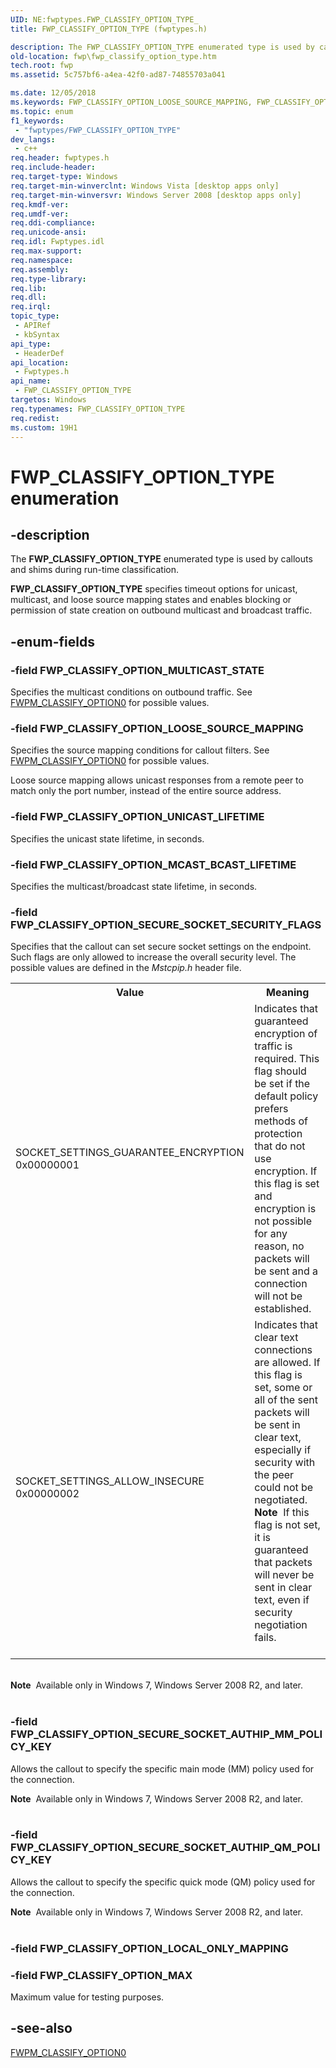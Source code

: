 ```yaml
---
UID: NE:fwptypes.FWP_CLASSIFY_OPTION_TYPE_
title: FWP_CLASSIFY_OPTION_TYPE (fwptypes.h)

description: The FWP_CLASSIFY_OPTION_TYPE enumerated type is used by callouts and shims during run-time classification.FWP_CLASSIFY_OPTION_TYPE specifies timeout options for unicast, multicast, and loose source mapping states and enables blocking or permission of state creation on outbound multicast and broadcast traffic.
old-location: fwp\fwp_classify_option_type.htm
tech.root: fwp
ms.assetid: 5c757bf6-a4ea-42f0-ad87-74855703a041

ms.date: 12/05/2018
ms.keywords: FWP_CLASSIFY_OPTION_LOOSE_SOURCE_MAPPING, FWP_CLASSIFY_OPTION_MAX, FWP_CLASSIFY_OPTION_MCAST_BCAST_LIFETIME, FWP_CLASSIFY_OPTION_MULTICAST_STATE, FWP_CLASSIFY_OPTION_SECURE_SOCKET_AUTHIP_MM_POLICY_KEY, FWP_CLASSIFY_OPTION_SECURE_SOCKET_AUTHIP_QM_POLICY_KEY, FWP_CLASSIFY_OPTION_SECURE_SOCKET_SECURITY_FLAGS, FWP_CLASSIFY_OPTION_TYPE, FWP_CLASSIFY_OPTION_TYPE enumeration [Filtering], FWP_CLASSIFY_OPTION_UNICAST_LIFETIME, fwp.fwp_classify_option_type, fwptypes/FWP_CLASSIFY_OPTION_LOOSE_SOURCE_MAPPING, fwptypes/FWP_CLASSIFY_OPTION_MAX, fwptypes/FWP_CLASSIFY_OPTION_MCAST_BCAST_LIFETIME, fwptypes/FWP_CLASSIFY_OPTION_MULTICAST_STATE, fwptypes/FWP_CLASSIFY_OPTION_SECURE_SOCKET_AUTHIP_MM_POLICY_KEY, fwptypes/FWP_CLASSIFY_OPTION_SECURE_SOCKET_AUTHIP_QM_POLICY_KEY, fwptypes/FWP_CLASSIFY_OPTION_SECURE_SOCKET_SECURITY_FLAGS, fwptypes/FWP_CLASSIFY_OPTION_TYPE, fwptypes/FWP_CLASSIFY_OPTION_UNICAST_LIFETIME
ms.topic: enum
f1_keywords: 
 - "fwptypes/FWP_CLASSIFY_OPTION_TYPE"
dev_langs:
 - c++
req.header: fwptypes.h
req.include-header: 
req.target-type: Windows
req.target-min-winverclnt: Windows Vista [desktop apps only]
req.target-min-winversvr: Windows Server 2008 [desktop apps only]
req.kmdf-ver: 
req.umdf-ver: 
req.ddi-compliance: 
req.unicode-ansi: 
req.idl: Fwptypes.idl
req.max-support: 
req.namespace: 
req.assembly: 
req.type-library: 
req.lib: 
req.dll: 
req.irql: 
topic_type:
 - APIRef
 - kbSyntax
api_type:
 - HeaderDef
api_location:
 - Fwptypes.h
api_name:
 - FWP_CLASSIFY_OPTION_TYPE
targetos: Windows
req.typenames: FWP_CLASSIFY_OPTION_TYPE
req.redist: 
ms.custom: 19H1
---
```


# FWP_CLASSIFY_OPTION_TYPE enumeration


## -description


The <b>FWP_CLASSIFY_OPTION_TYPE</b> enumerated type is used by callouts and shims during run-time classification.

<b>FWP_CLASSIFY_OPTION_TYPE</b> specifies timeout options for unicast, multicast, and loose source mapping states and enables blocking or permission of state creation on outbound multicast and broadcast traffic.


## -enum-fields




### -field FWP_CLASSIFY_OPTION_MULTICAST_STATE

Specifies the multicast conditions on outbound traffic. See <a href="https://docs.microsoft.com/windows/desktop/api/fwpmtypes/ns-fwpmtypes-fwpm_classify_option0_">FWPM_CLASSIFY_OPTION0</a> for possible values.


### -field FWP_CLASSIFY_OPTION_LOOSE_SOURCE_MAPPING

Specifies the source mapping conditions for callout filters. See <a href="https://docs.microsoft.com/windows/desktop/api/fwpmtypes/ns-fwpmtypes-fwpm_classify_option0_">FWPM_CLASSIFY_OPTION0</a> for possible values.

 Loose source mapping allows unicast responses from a remote peer to match only the port number, instead of the entire source address.


### -field FWP_CLASSIFY_OPTION_UNICAST_LIFETIME

Specifies the unicast state lifetime, in seconds.


### -field FWP_CLASSIFY_OPTION_MCAST_BCAST_LIFETIME

Specifies the multicast/broadcast state lifetime, in seconds.


### -field FWP_CLASSIFY_OPTION_SECURE_SOCKET_SECURITY_FLAGS

Specifies that the callout can set secure socket settings on the endpoint.    Such flags are only allowed to increase the overall security level. The possible values are defined in the <i>Mstcpip.h</i> header file.

<table>
<tr>
<th>Value</th>
<th>Meaning</th>
</tr>
<tr>
<td>SOCKET_SETTINGS_GUARANTEE_ENCRYPTION 0x00000001 </td>
<td>Indicates that guaranteed encryption of traffic is required.  This flag should be set if the default policy prefers methods of protection that do not use encryption. If this flag is set and encryption is not possible for any reason, no packets will be sent and a connection will not be established.</td>
</tr>
<tr>
<td>SOCKET_SETTINGS_ALLOW_INSECURE 0x00000002 </td>
<td>Indicates that clear text connections are allowed.  If this flag is set, some or all of the sent packets will be sent in clear text, especially if security with the peer could not be negotiated.<div class="alert"><b>Note</b>  If this flag is not set, it is guaranteed that packets will never be sent in clear text, even if security negotiation fails.</div>
<div> </div>
</td>
</tr>
</table>
 

<div class="alert"><b>Note</b>  Available only in Windows 7,  Windows Server 2008 R2, and later.</div>
<div> </div>

### -field FWP_CLASSIFY_OPTION_SECURE_SOCKET_AUTHIP_MM_POLICY_KEY

Allows the callout to specify the specific main mode (MM) policy used for the connection.   

<div class="alert"><b>Note</b>  Available only in Windows 7,  Windows Server 2008 R2, and later.</div>
<div> </div>

### -field FWP_CLASSIFY_OPTION_SECURE_SOCKET_AUTHIP_QM_POLICY_KEY

Allows the callout to specify the specific quick mode (QM) policy used for the connection.   

<div class="alert"><b>Note</b>  Available only in Windows 7,  Windows Server 2008 R2, and later.</div>
<div> </div>

### -field FWP_CLASSIFY_OPTION_LOCAL_ONLY_MAPPING


### -field FWP_CLASSIFY_OPTION_MAX

Maximum value for testing purposes.


## -see-also




<a href="https://docs.microsoft.com/windows/desktop/api/fwpmtypes/ns-fwpmtypes-fwpm_classify_option0_">FWPM_CLASSIFY_OPTION0</a>
 

 

